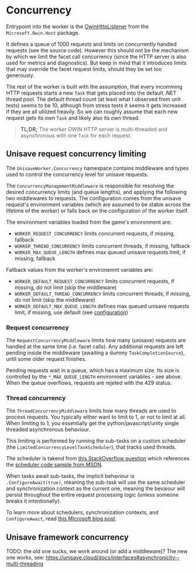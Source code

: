 # Concurrency

Entrypoint into the worker is the [OwinHttpListener](https://github.com/evicertia/Katana/blob/master/src/Microsoft.Owin.Host.HttpListener/OwinHttpListener.cs) from the `Microsoft.Owin.Host` package.

It defines a queue of 1000 requests and limits on concurrently handled requests (see the source code). However this should not be the mechanism by which we limit the facet call concurrency (since the HTTP server is also used for metrics and diagnostics). But keep in mind that it introduces limits that may override the facet request limits, should they be set too generously.

The rest of the worker is built with the assumption, that every incomming HTTP requests starts a new `Task` that gets placed into the default .NET thread pool. The default thread count (at least what I observed from unit tests) seems to be 10, although from stress tests it seems it gets increased if they are all utilized heavily. So we can roughly assume that each new request gets its own `Task` and likely also its own thread.

> **TL;DR;** The worker OWIN HTTP server is multi-threaded and asynchronous with one `Task` for each request.


## Unisave request concurrency limiting

The `UnisaveWorker.Concurrency` namespace contains middleware and types used to control the concurrency level for unisave requests.

The `ConcurrencyManagementMiddleware` is responsible for resolving the desired concurrency limits (and queue lengths), and applying the following two middlewares to requests. The configuration comes from the unisave request's environment variables (which are assumed to be stable across the lifetime of the worker) or falls back on the configuration of the worker itself.

The environment variables loaded from the game's environment are:

- `WORKER_REQUEST_CONCURRENCY` limits concurrent requests, if missing, fallback
- `WORKER_THREAD_CONCURRENCY` limits concurrent threads, if missing, fallback
- `WORKER_MAX_QUEUE_LENGTH` defines max queued unisave requests limit, if missing, fallback

Fallback values from the worker's environemnt variables are:

- `WORKER_DEFAULT_REQUEST_CONCURRENCY` limits concurrent requests, if missing, do not limit (skip the middleware)
- `WORKER_DEFAULT_THREAD_CONCURRENCY` limits concurrent threads, if missing, do not limit (skip the middleware)
- `WORKER_DEFAULT_MAX_QUEUE_LENGTH` defines max queued unisave requests limit, if missing, use default (see [configuration](configuration.md))


### Request concurrency

The `RequestConcurrencyMiddleware` limits how many (unisave) requests are handled at the same time (i.e. facet calls). Any additional requests are left pending inside the middleware (awaiting a dummy `TaskCompletionSource`), until some older request finishes.

Pending requests wait in a queue, which has a maximum size. Its size is controlled by the `*_MAX_QUEUE_LENGTH` environment variables - see above. When the queue overflows, requests are rejeted with the 429 status.


### Thread concurrency

The `ThreadConcurrencyMiddleware` limits how many threads are used to process requests. You typically either want to limit to 1, or not to limit at all. When limiting to 1, you essentially get the python/javascript/unity single threaded asynchronous behaviour.

This limiting is performed by running the sub-tasks on a custom scheduler (the `LimitedConcurrencyLevelTaskScheduler`), that tracks used threads.

The scheduler is takend from [this StackOverflow question](https://stackoverflow.com/questions/69222176/run-valuetasks-on-a-custom-thread-pool) which references the [scheduler code sample from MSDN](https://learn.microsoft.com/en-us/dotnet/api/system.threading.tasks.taskscheduler).

When tasks await sub-tasks, the implicit behaviour is `.ConfigureAwait(true)`, meaning the sub-task will use the same scheduler and synchronization context as the current one, meaning the bevaiour will persist throughout the entire request processing logic (unless someone breaks it intentionally).

To learn more about schedulers, synchronization contexts, and `ConfigureAwait`, read [this Microsoft blog post](https://devblogs.microsoft.com/dotnet/configureawait-faq/).


## Unisave framework concurrency

TODO: the old one sucks, we work around (or add a middleware)? The new one works, see: https://unisave.cloud/docs/interfaces#asynchronicity--multi-threading
